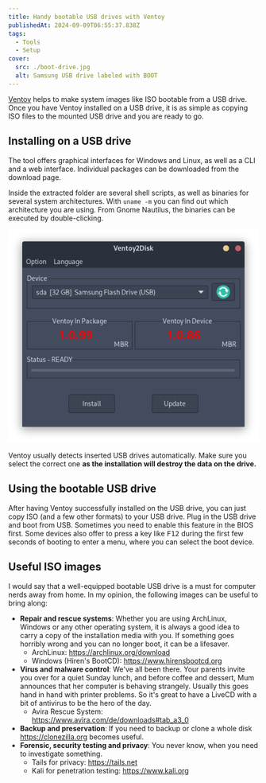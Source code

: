 ```yaml
---
title: Handy bootable USB drives with Ventoy
publishedAt: 2024-09-09T06:55:37.838Z
tags:
  - Tools
  - Setup
cover:
  src: ./boot-drive.jpg
  alt: Samsung USB drive labeled with BOOT
---
```


[Ventoy](https://www.ventoy.net) helps to make system images like ISO bootable from a USB drive. Once you have Ventoy installed on a USB drive, it is as simple as copying ISO files to the mounted USB drive and you are ready to go.

## Installing on a USB drive

The tool offers graphical interfaces for Windows and Linux, as well as a CLI and a web interface. Individual packages can be downloaded from the download page.

Inside the extracted folder are several shell scripts, as well as binaries for several system architectures. With `uname -m` you can find out which architecture you are using. From Gnome Nautilus, the binaries can be executed by double-clicking.

![Ventoy user interface on Linux](./ventoy.png)

Ventoy usually detects inserted USB drives automatically. Make sure you select the correct one **as the installation will destroy the data on the drive.**

## Using the bootable USB drive

After having Ventoy successfully installed on the USB drive, you can just copy ISO (and a few other formats) to your USB drive. Plug in the USB drive and boot from USB. Sometimes you need to enable this feature in the BIOS first. Some devices also offer to press a key like <kbd>F12</kbd> during the first few seconds of booting to enter a menu, where you can select the boot device.

## Useful ISO images

I would say that a well-equipped bootable USB drive is a must for computer nerds away from home. In my opinion, the following images can be useful to bring along:

- **Repair and rescue systems**: Whether you are using ArchLinux, Windows or any other operating system, it is always a good idea to carry a copy of the installation media with you. If something goes horribly wrong and you can no longer boot, it can be a lifesaver.
  - ArchLinux: https://archlinux.org/download
  - Windows (Hiren's BootCD): https://www.hirensbootcd.org
- **Virus and malware control**: We've all been there. Your parents invite you over for a quiet Sunday lunch, and before coffee and dessert, Mum announces that her computer is behaving strangely. Usually this goes hand in hand with printer problems. So it's great to have a LiveCD with a bit of antivirus to be the hero of the day.
  - Avira Rescue System: https://www.avira.com/de/downloads#tab_a3_0
- **Backup and preservation**: If you need to backup or clone a whole disk https://clonezilla.org becomes useful.
- **Forensic, security testing and privacy**: You never know, when you need to investigate something.
  - Tails for privacy: https://tails.net
  - Kali for penetration testing: https://www.kali.org

